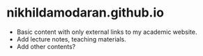 # nikhildamodaran.github.io

* Basic content with only external links to my academic website.
* Add lecture notes, teaching materials.
* Add other contents?
